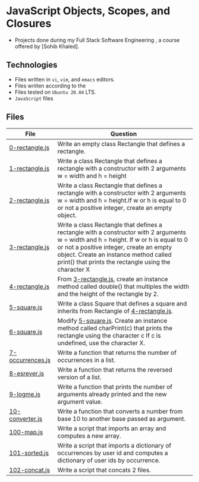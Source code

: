 # JavaScript Objects, Scopes, and Closures

- Projects done during my Full Stack Software Engineering , a course offered by [Sohib Khaled].

## Technologies

- Files written in ```vi```, ```vim```, and ```emacs``` editors. 
- Files wriiten according to the 
- Files tested on ```Ubuntu 20.04``` LTS.
- ```JavaScript``` files 

## Files

| File   | Question |
|--------|------------|
|[0-rectangle.js](0-rectangle.js)| Write an empty class Rectangle that defines a rectangle.|
|[1-rectangle.js](1-rectangle.js)| Write a class Rectangle that defines a rectangle with a constructor with 2 arguments w = width and h = height|
|[2-rectangle.js](2-rectangle.js)| Write a class Rectangle that defines a rectangle with a constructor with 2 arguments w = width and h = height.If w or h is equal to 0 or not a positive integer, create an empty object.|
|[3-rectangle.js](3-rectangle.js)|Write a class Rectangle that defines a rectangle with a constructor with 2 arguments w = width and h = height. If w or h is equal to 0 or not a positive integer, create an empty object. Create an instance method called print() that prints the rectangle using the character X|
|[4-rectangle.js](4-rectangle.js)| From [3-rectangle.js](3-rectangle.js), create an instance method called double() that multiples the width and the height of the rectangle by 2.|
|[5-square.js](5-square.js)| Write a class Square that defines a square and inherits from Rectangle of [4-rectangle.js](4-rectangle.js).|
|[6-square.js](6-square.js)|Modify [5-square.js](5-square.js).  Create an instance method called charPrint(c) that prints the rectangle using the character c If c is undefined, use the character X.|
|[7-occurrences.js](7-occurrences.js)| Write a function that returns the number of occurrences in a list.|
|[8-esrever.js](8-esrever.js)|Write a function that returns the reversed version of a list.|
|[9-logme.js](9-logme.js)|Write a function that prints the number of arguments already printed and the new argument value.|
|[10-converter.js](10-converter.js)| Write a function that converts a number from base 10 to another base passed as argument.|
|[100-map.js](100-map.js)| Write a script that imports an array and computes a new array. |
|[101-sorted.js](101-sorted.js)| Write a script that imports a dictionary of occurrences by user id and computes a dictionary of user ids by occurrence.|
|[102-concat.js](102-concat.js)| Write a script that concats 2 files.|
